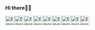 ### Hi there👋🏽
<img src="https://firebasestorage.googleapis.com/v0/b/portfolio-6ce58.appspot.com/o/assets%2Femoji.png?alt=media&token=0785aa16-5b3f-4863-9bc8-b728a5c34885" alt="Emoji" height="30px"><img src="https://firebasestorage.googleapis.com/v0/b/portfolio-6ce58.appspot.com/o/assets%2Femoji.png?alt=media&token=0785aa16-5b3f-4863-9bc8-b728a5c34885" alt="Emoji" height="30px"><img src="https://firebasestorage.googleapis.com/v0/b/portfolio-6ce58.appspot.com/o/assets%2Femoji.png?alt=media&token=0785aa16-5b3f-4863-9bc8-b728a5c34885" alt="Emoji" height="30px"><img src="https://firebasestorage.googleapis.com/v0/b/portfolio-6ce58.appspot.com/o/assets%2Femoji.png?alt=media&token=0785aa16-5b3f-4863-9bc8-b728a5c34885" alt="Emoji" height="30px"><img src="https://firebasestorage.googleapis.com/v0/b/portfolio-6ce58.appspot.com/o/assets%2Femoji.png?alt=media&token=0785aa16-5b3f-4863-9bc8-b728a5c34885" alt="Emoji" height="30px"><img src="https://firebasestorage.googleapis.com/v0/b/portfolio-6ce58.appspot.com/o/assets%2Femoji.png?alt=media&token=0785aa16-5b3f-4863-9bc8-b728a5c34885" alt="Emoji" height="30px"><img src="https://firebasestorage.googleapis.com/v0/b/portfolio-6ce58.appspot.com/o/assets%2Femoji.png?alt=media&token=0785aa16-5b3f-4863-9bc8-b728a5c34885" alt="Emoji" height="30px"><img src="https://firebasestorage.googleapis.com/v0/b/portfolio-6ce58.appspot.com/o/assets%2Femoji.png?alt=media&token=0785aa16-5b3f-4863-9bc8-b728a5c34885" alt="Emoji" height="30px"><img src="https://firebasestorage.googleapis.com/v0/b/portfolio-6ce58.appspot.com/o/assets%2Femoji.png?alt=media&token=0785aa16-5b3f-4863-9bc8-b728a5c34885" alt="Emoji" height="30px">

<!--
**Ditobaskoro/Ditobaskoro** is a ✨ _special_ ✨ repository because its `README.md` (this file) appears on your GitHub profile.

Here are some ideas to get you started:

- 🔭 I’m currently working on ...
- 🌱 I’m currently learning ...
- 👯 I’m looking to collaborate on ...
- 🤔 I’m looking for help with ...
- 💬 Ask me about ...
- 📫 How to reach me: ...
- 😄 Pronouns: ...
- ⚡ Fun fact: ...
-->
